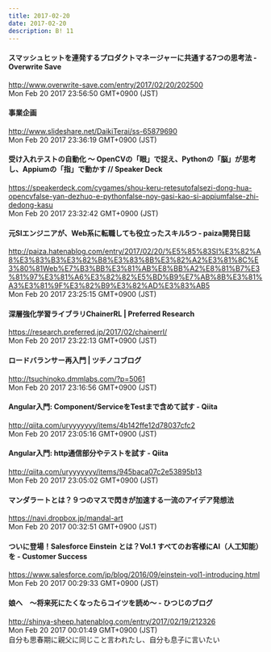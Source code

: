 ```yaml
---
title: 2017-02-20
date: 2017-02-20
description: B! 11
---
```


#### スマッシュヒットを連発するプロダクトマネージャーに共通する7つの思考法 - Overwrite Save
http://www.overwrite-save.com/entry/2017/02/20/202500<br>
Mon Feb 20 2017 23:56:50 GMT+0900 (JST)<br>


#### 事業企画
http://www.slideshare.net/DaikiTerai/ss-65879690<br>
Mon Feb 20 2017 23:36:19 GMT+0900 (JST)<br>


#### 受け入れテストの自動化 ～ OpenCVの「眼」で捉え、Pythonの「脳」が思考し、Appiumの「指」で動かす // Speaker Deck
https://speakerdeck.com/cygames/shou-keru-retesutofalsezi-dong-hua-opencvfalse-yan-dezhuo-e-pythonfalse-noy-gasi-kao-si-appiumfalse-zhi-dedong-kasu<br>
Mon Feb 20 2017 23:32:42 GMT+0900 (JST)<br>


#### 元SIエンジニアが、Web系に転職しても役立ったスキル5つ - paiza開発日誌
http://paiza.hatenablog.com/entry/2017/02/20/%E5%85%83SI%E3%82%A8%E3%83%B3%E3%82%B8%E3%83%8B%E3%82%A2%E3%81%8C%E3%80%81Web%E7%B3%BB%E3%81%AB%E8%BB%A2%E8%81%B7%E3%81%97%E3%81%A6%E3%82%82%E5%BD%B9%E7%AB%8B%E3%81%A3%E3%81%9F%E3%82%B9%E3%82%AD%E3%83%AB5<br>
Mon Feb 20 2017 23:25:15 GMT+0900 (JST)<br>


####  深層強化学習ライブラリChainerRL | Preferred Research 
https://research.preferred.jp/2017/02/chainerrl/<br>
Mon Feb 20 2017 23:22:13 GMT+0900 (JST)<br>


#### ロードバランサー再入門 | ツチノコブログ
http://tsuchinoko.dmmlabs.com/?p=5061<br>
Mon Feb 20 2017 23:16:56 GMT+0900 (JST)<br>


#### Angular入門: Component/ServiceをTestまで含めて試す - Qiita
http://qiita.com/uryyyyyyy/items/4b142ffe12d78037cfc2<br>
Mon Feb 20 2017 23:05:16 GMT+0900 (JST)<br>


#### Angular入門: http通信部分やテストを試す - Qiita
http://qiita.com/uryyyyyyy/items/945baca07c2e53895b13<br>
Mon Feb 20 2017 23:05:02 GMT+0900 (JST)<br>


#### マンダラートとは？９つのマスで閃きが加速する一流のアイデア発想法
https://navi.dropbox.jp/mandal-art<br>
Mon Feb 20 2017 00:32:51 GMT+0900 (JST)<br>


#### ついに登場！Salesforce Einstein とは？Vol.1 すべてのお客様にAI（人工知能）を - Customer Success
https://www.salesforce.com/jp/blog/2016/09/einstein-vol1-introducing.html<br>
Mon Feb 20 2017 00:29:33 GMT+0900 (JST)<br>


#### 娘へ　～将来死にたくなったらコイツを読め～ - ひつじのブログ
http://shinya-sheep.hatenablog.com/entry/2017/02/19/212326<br>
Mon Feb 20 2017 00:01:49 GMT+0900 (JST)<br>
自分も思春期に親父に同じこと言われたし、自分も息子に言いたい


